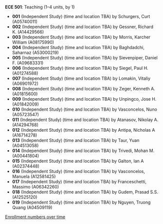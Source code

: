 **ECE 501**: Teaching (1–4 units, by 1)

- **001** (Independent Study) (time and location TBA) by Schurgers, Curt (A05740011)
- **002** (Independent Study) (time and location TBA) by Gessner, Richard K. (A14429566)
- **003** (Independent Study) (time and location TBA) by Morris, Karcher William (A08175990)
- **004** (Independent Study) (time and location TBA) by Baghdadchi, Saharnaz (A53000219)
- **005** (Independent Study) (time and location TBA) by Sievenpiper, Daniel F. (A09683331)
- **006** (Independent Study) (time and location TBA) by Siegel, Paul H. (A01274588)
- **007** (Independent Study) (time and location TBA) by Lomakin, Vitaliy (A06901972)
- **008** (Independent Study) (time and location TBA) by Zeger, Kenneth A. (A01815600)
- **009** (Independent Study) (time and location TBA) by Unpingco, Jose H. (A01842009)
- **010** (Independent Study) (time and location TBA) by Vasconcelos, Nuno (A05723547)
- **011** (Independent Study) (time and location TBA) by Atanasov, Nikolay A. (A14294768)
- **012** (Independent Study) (time and location TBA) by Antipa, Nicholas A (A16714278)
- **013** (Independent Study) (time and location TBA) by Taur, Yuan (A04513058)
- **014** (Independent Study) (time and location TBA) by Trivedi, Mohan M. (A00441804)
- **015** (Independent Study) (time and location TBA) by Galton, Ian A (A02374448)
- **016** (Independent Study) (time and location TBA) by Vasconcelos, Manuela (A12581425)
- **017** (Independent Study) (time and location TBA) by Franceschetti, Massimo (A06342260)
- **018** (Independent Study) (time and location TBA) by Gudem, Prasad S.S. (A12525120)
- **019** (Independent Study) (time and location TBA) by Nguyen, Truong Quang (A04509119)

[Enrollment numbers over time](./ECE501.tsv)
